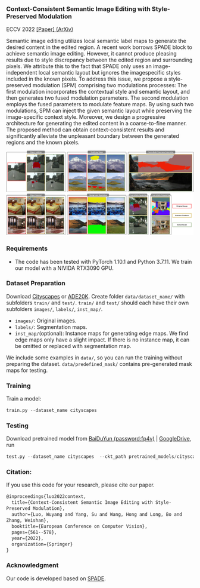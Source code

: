 ### Context-Consistent Semantic Image Editing with Style-Preserved Modulation
ECCV 2022 [[Paper] (ArXiv)](https://arxiv.org/pdf/2207.06252.pdf)

Semantic image editing utilizes local semantic label maps to
generate the desired content in the edited region. A recent work borrows
SPADE block to achieve semantic image editing. However, it cannot produce pleasing results due to style discrepancy between the edited region
and surrounding pixels. We attribute this to the fact that SPADE only
uses an image-independent local semantic layout but ignores the imagespecific styles included in the known pixels. To address this issue, we
propose a style-preserved modulation (SPM) comprising two modulations processes: The first modulation incorporates the contextual style
and semantic layout, and then generates two fused modulation parameters. The second modulation employs the fused parameters to modulate feature maps. By using such two modulations, SPM can inject
the given semantic layout while preserving the image-specific context
style. Moreover, we design a progressive architecture for generating the
edited content in a coarse-to-fine manner. The proposed method can obtain context-consistent results and significantly alleviate the unpleasant
boundary between the generated regions and the known pixels.

![SPMPGAN teaser](images/app.jpg)

### Requirements

- The code has been tested with PyTorch 1.10.1 and Python 3.7.11. We train our model with a NIVIDA RTX3090 GPU.

### Dataset Preparation
Download [Cityscapes](https://www.cityscapes-dataset.com/) or [ADE20K](https://groups.csail.mit.edu/vision/datasets/ADE20K/). Create folder `data/dataset_name/` with subfolders `train/` and `test/`. `train/` and `test/` should each have their own subfolders `images/`, `labels/`, `inst_map/`.
- `images/`: Original images.
- `labels/`: Segmentation maps.
- `inst_map/`(optional): Instance maps for generating edge maps. We find edge maps only have a slight impact. If there is no instance map, it can be omitted or replaced with segmentation map.

We include some examples in `data/`, so you can run the training without preparing the dataset. `data/predefined_mask/` contains pre-generated mask maps for testing.

### Training
Train a model:
```python 
train.py --dataset_name cityscapes
```

### Testing

Download pretrained model from [BaiDuYun (password:fp4v)](https://pan.baidu.com/s/12S8Ix136UhaUs8j8qyDWeA) | [GoogleDrive](https://drive.google.com/file/d/1rBt9LS8ZueQnOwplIGNED2B22on1VvUd/view?usp=sharing), run
```python 
test.py --dataset_name cityscapes  --ckt_path pretrained_models/cityscapes.pth --image_path data_test/input.jpg --segmap_path data_test/segmap_1.png --mask_path  data_test/mask_1.png
```

### Citation:
If you use this code for your research, please cite our paper.
```
@inproceedings{luo2022context,
  title={Context-Consistent Semantic Image Editing with Style-Preserved Modulation},
  author={Luo, Wuyang and Yang, Su and Wang, Hong and Long, Bo and Zhang, Weishan},
  booktitle={European Conference on Computer Vision},
  pages={561--578},
  year={2022},
  organization={Springer}
}
```

### Acknowledgment
Our code is developed based on [SPADE](https://github.com/NVlabs/SPADE).
